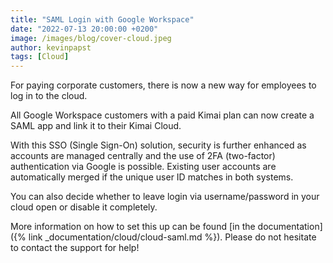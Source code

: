 ```yaml
---
title: "SAML Login with Google Workspace"
date: "2022-07-13 20:00:00 +0200"
image: /images/blog/cover-cloud.jpeg
author: kevinpapst
tags: [Cloud]
---
```


For paying corporate customers, there is now a new way for employees to log in to the cloud.

All Google Workspace customers with a paid Kimai plan can now create a SAML app and link it to their Kimai Cloud.

With this SSO (Single Sign-On) solution, security is further enhanced as accounts are managed centrally and the use of 2FA (two-factor) authentication via Google is possible.
Existing user accounts are automatically merged if the unique user ID matches in both systems.

You can also decide whether to leave login via username/password in your cloud open or disable it completely.

More information on how to set this up can be found [in the documentation]({% link _documentation/cloud/cloud-saml.md %}). 
Please do not hesitate to contact the support for help!
